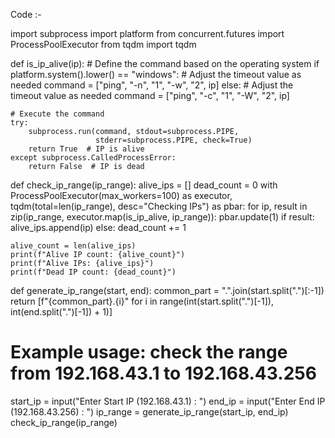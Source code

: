 Code :-

import subprocess
import platform
from concurrent.futures import ProcessPoolExecutor
from tqdm import tqdm


def is_ip_alive(ip):
    # Define the command based on the operating system
    if platform.system().lower() == "windows":
        # Adjust the timeout value as needed
        command = ["ping", "-n", "1", "-w", "2", ip]
    else:
        # Adjust the timeout value as needed
        command = ["ping", "-c", "1", "-W", "2", ip]

    # Execute the command
    try:
        subprocess.run(command, stdout=subprocess.PIPE,
                       stderr=subprocess.PIPE, check=True)
        return True  # IP is alive
    except subprocess.CalledProcessError:
        return False  # IP is dead


def check_ip_range(ip_range):
    alive_ips = []
    dead_count = 0
    with ProcessPoolExecutor(max_workers=100) as executor, tqdm(total=len(ip_range), desc="Checking IPs") as pbar:
        for ip, result in zip(ip_range, executor.map(is_ip_alive, ip_range)):
            pbar.update(1)
            if result:
                alive_ips.append(ip)
            else:
                dead_count += 1

    alive_count = len(alive_ips)
    print(f"Alive IP count: {alive_count}")
    print(f"Alive IPs: {alive_ips}")
    print(f"Dead IP count: {dead_count}")


def generate_ip_range(start, end):
    common_part = ".".join(start.split(".")[:-1])
    return [f"{common_part}.{i}" for i in range(int(start.split(".")[-1]), int(end.split(".")[-1]) + 1)]


# Example usage: check the range from 192.168.43.1 to 192.168.43.256
start_ip = input("Enter Start IP (192.168.43.1) : ")
end_ip = input("Enter End IP (192.168.43.256) : ")
ip_range = generate_ip_range(start_ip, end_ip)
check_ip_range(ip_range)
